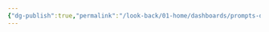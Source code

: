 ```yaml
---
{"dg-publish":true,"permalink":"/look-back/01-home/dashboards/prompts-dashboard/","noteIcon":"","created":"2025-09-23T16:49:08.530+02:00","updated":"2025-09-23T16:49:03.662+02:00"}
---
```



